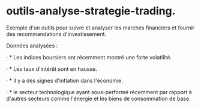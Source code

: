 # outils-analyse-strategie-trading.
Exemple d'un outils pour suivre et analyser les marchés financiers et fournir des recommandations d'investissement.

Données analysées :

·          * Les indices boursiers ont récemment montré une forte volatilité.

·         * Les taux d'intérêt sont en hausse.

·         * Il y a des signes d'inflation dans l'économie.

·         * le secteur technologique ayant  sous-performé récemment par rapport à d'autres secteurs comme l'énergie et les biens de consommation de base.

